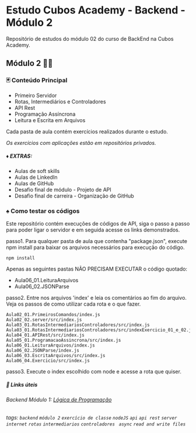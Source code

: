 # Estudo Cubos Academy - Backend - Módulo 2

Repositório de estudos do módulo 02 do curso de BackEnd na Cubos Academy.

## Módulo 2 👩‍💻

### :black_joker: Conteúdo Principal

- Primeiro Servidor
- Rotas, Intermediários e Controladores
- API Rest
- Programação Assíncrona
- Leitura e Escrita em Arquivos

Cada pasta de aula contém exercícios realizados durante o estudo.

_Os exercícios com aplicações estão em repositórios privados._

##### :diamonds: EXTRAS:

- Aulas de soft skills
- Aulas de LinkedIn
- Aulas de GitHub
- Desafio final de módulo - Projeto de API
- Desafio final de carreira - Organização de GitHub

### :spades: Como testar os códigos

Este repositório contém execuções de códigos de API, siga o passo a passo para poder ligar o servidor e em seguida acesse os links demonstrados.

passo1. Para qualquer pasta de aula que contenha "package.json", execute npm install para baixar os arquivos necessários para execução do código.

```
npm install
```

Apenas as seguintes pastas NÃO PRECISAM EXECUTAR o código quotado:

- Aula06_01.LeituraArquivos
- Aula06_02.JSONParse

passo2. Entre nos arquivos 'index' e leia os comentários ao fim do arquivo. Veja os passos de como utilizar cada rota e o que fazer.

```
Aula02_01.PrimeirosComandos/index.js
Aula02_02.server/src/index.js
Aula03_01.RotasIntermediariosControladores/src/index.js
Aula03_01.RotasIntermediariosControladores/src/indexExercicio_01_e_02.js
Aula04_01.APIRest/src/index.js
Aula05_01.ProgramacaoAssincrona/src/index.js
Aula06_01.LeituraArquivos/index.js
Aula06_02.JSONParse/index.js
Aula06_03.EscritaArquivos/src/index.js
Aula06_04.Exercicio/src/index.js
```

passo3. Execute o index escolhido com node e acesse a rota que quiser.

##### :link: Links úteis

###### Backend Módulo 1: [Lógica de Programação](https://github.com/arthurgsa/m01-logic)

###### tags: `backend` `módulo 2` `exercício de classe` `nodeJS` `api` `api rest` `server` `internet` `rotas` `intermediarios` `controladores` ` async` `read and write files`

